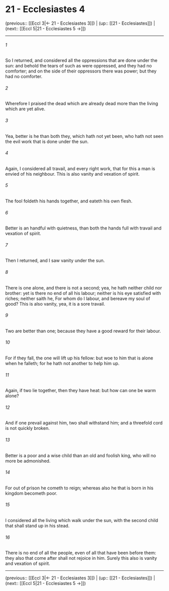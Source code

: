 # 21 - Ecclesiastes 4

(previous:: [[Eccl 3|← 21 - Ecclesiastes 3]]) | (up:: [[21 - Ecclesiastes]]) | (next:: [[Eccl 5|21 - Ecclesiastes 5 →]])

***


###### 1 
So I returned, and considered all the oppressions that are done under the sun: and behold the tears of such as were oppressed, and they had no comforter; and on the side of their oppressors there was power; but they had no comforter. 

###### 2 
Wherefore I praised the dead which are already dead more than the living which are yet alive. 

###### 3 
Yea, better is he than both they, which hath not yet been, who hath not seen the evil work that is done under the sun. 

###### 4 
Again, I considered all travail, and every right work, that for this a man is envied of his neighbour. This is also vanity and vexation of spirit. 

###### 5 
The fool foldeth his hands together, and eateth his own flesh. 

###### 6 
Better is an handful with quietness, than both the hands full with travail and vexation of spirit. 

###### 7 
Then I returned, and I saw vanity under the sun. 

###### 8 
There is one alone, and there is not a second; yea, he hath neither child nor brother: yet is there no end of all his labour; neither is his eye satisfied with riches; neither saith he, For whom do I labour, and bereave my soul of good? This is also vanity, yea, it is a sore travail. 

###### 9 
Two are better than one; because they have a good reward for their labour. 

###### 10 
For if they fall, the one will lift up his fellow: but woe to him that is alone when he falleth; for he hath not another to help him up. 

###### 11 
Again, if two lie together, then they have heat: but how can one be warm alone? 

###### 12 
And if one prevail against him, two shall withstand him; and a threefold cord is not quickly broken. 

###### 13 
Better is a poor and a wise child than an old and foolish king, who will no more be admonished. 

###### 14 
For out of prison he cometh to reign; whereas also he that is born in his kingdom becometh poor. 

###### 15 
I considered all the living which walk under the sun, with the second child that shall stand up in his stead. 

###### 16 
There is no end of all the people, even of all that have been before them: they also that come after shall not rejoice in him. Surely this also is vanity and vexation of spirit.

***

(previous:: [[Eccl 3|← 21 - Ecclesiastes 3]]) | (up:: [[21 - Ecclesiastes]]) | (next:: [[Eccl 5|21 - Ecclesiastes 5 →]])
